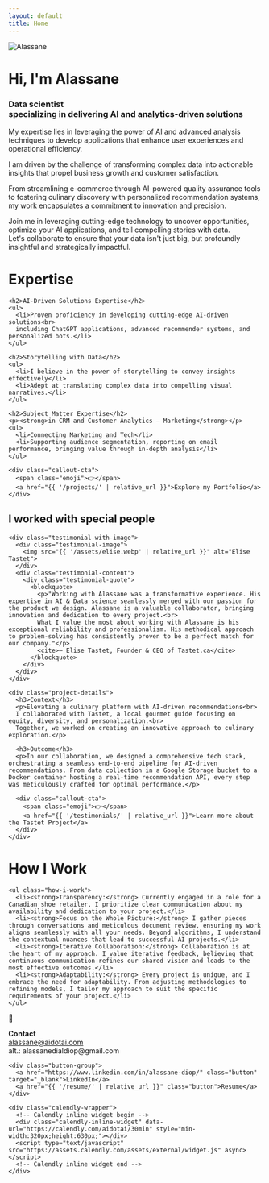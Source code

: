 ```yaml
---
layout: default
title: Home
---
```


<div class="full-width-section hero-wrapper">
  <div class="hero-section">
  <div class="hero-left">
    <img src="{{ '/assets/alassane-portrait.png' | relative_url }}" alt="Alassane" class="hero-portrait">
  </div>
  <div class="hero-right">
    <div class="hero-emoji-placeholder"></div>
    <h1>Hi, I'm Alassane</h1>
    <h3>Data scientist<br>specializing in delivering AI and analytics-driven solutions</h3>
    <p>My expertise lies in leveraging the power of AI and advanced analysis techniques to develop applications that enhance user experiences and operational efficiency.</p>
    <p>I am driven by the challenge of transforming complex data into actionable insights that propel business growth and customer satisfaction.</p>
    <p>From streamlining e-commerce through AI-powered quality assurance tools<br>
    to fostering culinary discovery with personalized recommendation systems,<br>
    my work encapsulates a commitment to innovation and precision.</p>
    <p>Join me in leveraging cutting-edge technology to uncover opportunities, optimize your AI applications, and tell compelling stories with data.<br>
    Let's collaborate to ensure that your data isn't just big, but profoundly insightful and strategically impactful.</p>
  </div>
  </div>
</div>

<div class="full-width-section expertise-wrapper">
  <div class="expertise-section">
    <h1>Expertise</h1>
    
    <h2>AI-Driven Solutions Expertise</h2>
    <ul>
      <li>Proven proficiency in developing cutting-edge AI-driven solutions<br>
      including ChatGPT applications, advanced recommender systems, and personalized bots.</li>
    </ul>
    
    <h2>Storytelling with Data</h2>
    <ul>
      <li>I believe in the power of storytelling to convey insights effectively</li>
      <li>Adept at translating complex data into compelling visual narratives.</li>
    </ul>
    
    <h2>Subject Matter Expertise</h2>
    <p><strong>in CRM and Customer Analytics — Marketing</strong></p>
    <ul>
      <li>Connecting Marketing and Tech</li>
      <li>Supporting audience segmentation, reporting on email performance, bringing value through in-depth analysis</li>
    </ul>
    
    <div class="callout-cta">
      <span class="emoji">👉</span>
      <a href="{{ '/projects/' | relative_url }}">Explore my Portfolio</a>
    </div>
  </div>
</div>

<div class="full-width-section special-people-wrapper">
  <div class="special-people-section">
    <h2>I worked with special people</h2>
    
    <div class="testimonial-with-image">
      <div class="testimonial-image">
        <img src="{{ '/assets/elise.webp' | relative_url }}" alt="Elise Tastet">
      </div>
      <div class="testimonial-content">
        <div class="testimonial-quote">
          <blockquote>
            <p>"Working with Alassane was a transformative experience. His expertise in AI & Data science seamlessly merged with our passion for the product we design. Alassane is a valuable collaborator, bringing innovation and dedication to every project.<br>
            What I value the most about working with Alassane is his exceptional reliability and professionalism. His methodical approach to problem-solving has consistently proven to be a perfect match for our company."</p>
            <cite>— Elise Tastet, Founder & CEO of Tastet.ca</cite>
          </blockquote>
        </div>
      </div>
    </div>
    
    <div class="project-details">
      <h3>Context</h3>
      <p>Elevating a culinary platform with AI-driven recommendations<br>
      I collaborated with Tastet, a local gourmet guide focusing on equity, diversity, and personalization.<br>
      Together, we worked on creating an innovative approach to culinary exploration.</p>
      
      <h3>Outcome</h3>
      <p>In our collaboration, we designed a comprehensive tech stack, orchestrating a seamless end-to-end pipeline for AI-driven recommendations. From data collection in a Google Storage bucket to a Docker container hosting a real-time recommendation API, every step was meticulously crafted for optimal performance.</p>
      
      <div class="callout-cta">
        <span class="emoji">👉</span>
        <a href="{{ '/testimonials/' | relative_url }}">Learn more about the Tastet Project</a>
      </div>
    </div>
  </div>
</div>

<div class="full-width-section how-i-work-wrapper">
  <div class="how-i-work-section">
    <h1 class="section-title">How I Work</h1>
    
    <ul class="how-i-work">
      <li><strong>Transparency:</strong> Currently engaged in a role for a Canadian shoe retailer, I prioritize clear communication about my availability and dedication to your project.</li>
      <li><strong>Focus on the Whole Picture:</strong> I gather pieces through conversations and meticulous document review, ensuring my work aligns seamlessly with all your needs. Beyond algorithms, I understand the contextual nuances that lead to successful AI projects.</li>
      <li><strong>Iterative Collaboration:</strong> Collaboration is at the heart of my approach. I value iterative feedback, believing that continuous communication refines our shared vision and leads to the most effective outcomes.</li>
      <li><strong>Adaptability:</strong> Every project is unique, and I embrace the need for adaptability. From adjusting methodologies to refining models, I tailor my approach to suit the specific requirements of your project.</li>
    </ul>
  </div>
</div>

<div class="contact-wrapper">
  <div class="contact-section">
    <div class="contact-info">
      <span class="contact-emoji">📧</span>
      <div class="contact-details">
        <p><strong>Contact</strong><br>
        <a href="mailto:alassane@aidotai.com">alassane@aidotai.com</a><br>
        alt.: alassanedialdiop@gmail.com</p>
      </div>
    </div>
    
    <div class="button-group">
      <a href="https://www.linkedin.com/in/alassane-diop/" class="button" target="_blank">LinkedIn</a>
      <a href="{{ '/resume/' | relative_url }}" class="button">Resume</a>
    </div>
    
    <div class="calendly-wrapper">
      <!-- Calendly inline widget begin -->
      <div class="calendly-inline-widget" data-url="https://calendly.com/aidotai/30min" style="min-width:320px;height:630px;"></div>
      <script type="text/javascript" src="https://assets.calendly.com/assets/external/widget.js" async></script>
      <!-- Calendly inline widget end -->
    </div>
  </div>
</div>